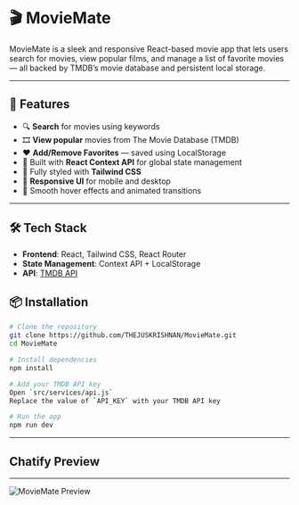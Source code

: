 # 🎬 MovieMate

MovieMate is a sleek and responsive React-based movie app that lets users search for movies, view popular films, and manage a list of favorite movies — all backed by TMDB’s movie database and persistent local storage.

---

## 🚀 Features

- 🔍 **Search** for movies using keywords
- 🎞️ **View popular** movies from The Movie Database (TMDB)
- ❤️ **Add/Remove Favorites** — saved using LocalStorage
- 🧠 Built with **React Context API** for global state management
- 💅 Fully styled with **Tailwind CSS**
- 📱 **Responsive UI** for mobile and desktop
- 🌟 Smooth hover effects and animated transitions

---

## 🛠️ Tech Stack

- **Frontend**: React, Tailwind CSS, React Router
- **State Management**: Context API + LocalStorage
- **API**: [TMDB API](https://developer.themoviedb.org/docs)

## 📦 Installation

```bash
# Clone the repository
git clone https://github.com/THEJUSKRISHNAN/MovieMate.git
cd MovieMate

# Install dependencies
npm install

# Add your TMDB API key
Open `src/services/api.js`
Replace the value of `API_KEY` with your TMDB API key

# Run the app
npm run dev
```
---
## Chatify Preview
---
![MovieMate Preview](https://res.cloudinary.com/dgzkgmldz/image/upload/v1745688919/Screenshot_2025-04-26_230129_bxd9te.png)
